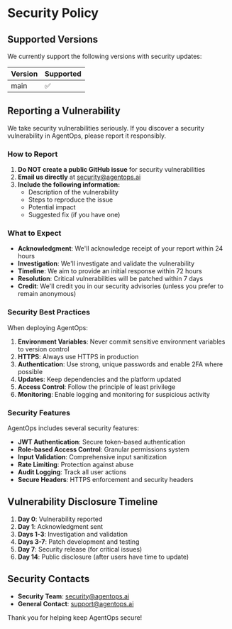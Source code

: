 # Security Policy

## Supported Versions

We currently support the following versions with security updates:

| Version | Supported          |
| ------- | ------------------ |
| main    | :white_check_mark: |

## Reporting a Vulnerability

We take security vulnerabilities seriously. If you discover a security vulnerability in AgentOps, please report it responsibly.

### How to Report

1. **Do NOT create a public GitHub issue** for security vulnerabilities
2. **Email us directly** at security@agentops.ai
3. **Include the following information:**
   - Description of the vulnerability
   - Steps to reproduce the issue
   - Potential impact
   - Suggested fix (if you have one)

### What to Expect

- **Acknowledgment**: We'll acknowledge receipt of your report within 24 hours
- **Investigation**: We'll investigate and validate the vulnerability
- **Timeline**: We aim to provide an initial response within 72 hours
- **Resolution**: Critical vulnerabilities will be patched within 7 days
- **Credit**: We'll credit you in our security advisories (unless you prefer to remain anonymous)

### Security Best Practices

When deploying AgentOps:

1. **Environment Variables**: Never commit sensitive environment variables to version control
2. **HTTPS**: Always use HTTPS in production
3. **Authentication**: Use strong, unique passwords and enable 2FA where possible
4. **Updates**: Keep dependencies and the platform updated
5. **Access Control**: Follow the principle of least privilege
6. **Monitoring**: Enable logging and monitoring for suspicious activity

### Security Features

AgentOps includes several security features:

- **JWT Authentication**: Secure token-based authentication
- **Role-based Access Control**: Granular permissions system
- **Input Validation**: Comprehensive input sanitization
- **Rate Limiting**: Protection against abuse
- **Audit Logging**: Track all user actions
- **Secure Headers**: HTTPS enforcement and security headers

## Vulnerability Disclosure Timeline

1. **Day 0**: Vulnerability reported
2. **Day 1**: Acknowledgment sent
3. **Days 1-3**: Investigation and validation
4. **Days 3-7**: Patch development and testing
5. **Day 7**: Security release (for critical issues)
6. **Day 14**: Public disclosure (after users have time to update)

## Security Contacts

- **Security Team**: security@agentops.ai
- **General Contact**: support@agentops.ai

Thank you for helping keep AgentOps secure!

